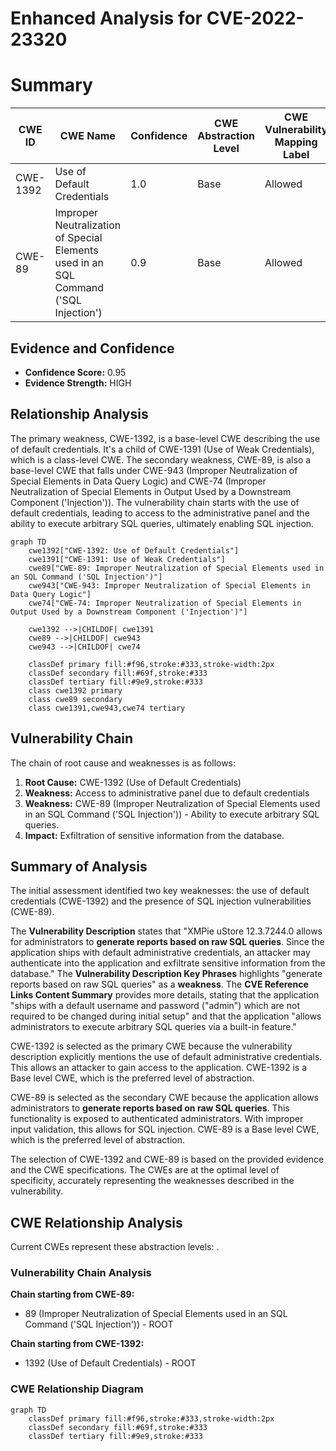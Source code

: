 # Enhanced Analysis for CVE-2022-23320

# Summary
| CWE ID | CWE Name | Confidence | CWE Abstraction Level | CWE Vulnerability Mapping Label | CWE-Vulnerability Mapping Notes |
|---|---|---|---|---|---|
| CWE-1392 | Use of Default Credentials | 1.0 | Base | Allowed | Primary CWE |
| CWE-89 | Improper Neutralization of Special Elements used in an SQL Command ('SQL Injection') | 0.9 | Base | Allowed | Secondary Candidate |

## Evidence and Confidence

*   **Confidence Score:** 0.95
*   **Evidence Strength:** HIGH

## Relationship Analysis
The primary weakness, CWE-1392, is a base-level CWE describing the use of default credentials. It's a child of CWE-1391 (Use of Weak Credentials), which is a class-level CWE. The secondary weakness, CWE-89, is also a base-level CWE that falls under CWE-943 (Improper Neutralization of Special Elements in Data Query Logic) and CWE-74 (Improper Neutralization of Special Elements in Output Used by a Downstream Component ('Injection')). The vulnerability chain starts with the use of default credentials, leading to access to the administrative panel and the ability to execute arbitrary SQL queries, ultimately enabling SQL injection.

```mermaid
graph TD
    cwe1392["CWE-1392: Use of Default Credentials"]
    cwe1391["CWE-1391: Use of Weak Credentials"]
    cwe89["CWE-89: Improper Neutralization of Special Elements used in an SQL Command ('SQL Injection')"]
    cwe943["CWE-943: Improper Neutralization of Special Elements in Data Query Logic"]
    cwe74["CWE-74: Improper Neutralization of Special Elements in Output Used by a Downstream Component ('Injection')"]
    
    cwe1392 -->|CHILDOF| cwe1391
    cwe89 -->|CHILDOF| cwe943
    cwe943 -->|CHILDOF| cwe74
    
    classDef primary fill:#f96,stroke:#333,stroke-width:2px
    classDef secondary fill:#69f,stroke:#333
    classDef tertiary fill:#9e9,stroke:#333
    class cwe1392 primary
    class cwe89 secondary
    class cwe1391,cwe943,cwe74 tertiary
```

## Vulnerability Chain
The chain of root cause and weaknesses is as follows:
1.  **Root Cause:** CWE-1392 (Use of Default Credentials)
2.  **Weakness:** Access to administrative panel due to default credentials
3.  **Weakness:** CWE-89 (Improper Neutralization of Special Elements used in an SQL Command ('SQL Injection')) - Ability to execute arbitrary SQL queries.
4.  **Impact:** Exfiltration of sensitive information from the database.

## Summary of Analysis
The initial assessment identified two key weaknesses: the use of default credentials (CWE-1392) and the presence of SQL injection vulnerabilities (CWE-89).

The **Vulnerability Description** states that "XMPie uStore 12.3.7244.0 allows for administrators to **generate reports based on raw SQL queries**. Since the application ships with default administrative credentials, an attacker may authenticate into the application and exfiltrate sensitive information from the database." The **Vulnerability Description Key Phrases** highlights "generate reports based on raw SQL queries" as a **weakness**. The **CVE Reference Links Content Summary** provides more details, stating that the application "ships with a default username and password ("admin") which are not required to be changed during initial setup" and that the application "allows administrators to execute arbitrary SQL queries via a built-in feature."

CWE-1392 is selected as the primary CWE because the vulnerability description explicitly mentions the use of default administrative credentials. This allows an attacker to gain access to the application. CWE-1392 is a Base level CWE, which is the preferred level of abstraction.

CWE-89 is selected as the secondary CWE because the application allows administrators to **generate reports based on raw SQL queries**. This functionality is exposed to authenticated administrators. With improper input validation, this allows for SQL injection. CWE-89 is a Base level CWE, which is the preferred level of abstraction.

The selection of CWE-1392 and CWE-89 is based on the provided evidence and the CWE specifications. The CWEs are at the optimal level of specificity, accurately representing the weaknesses described in the vulnerability.


## CWE Relationship Analysis

Current CWEs represent these abstraction levels: .


### Vulnerability Chain Analysis

**Chain starting from CWE-89:**
- 89 (Improper Neutralization of Special Elements used in an SQL Command ('SQL Injection')) - ROOT


**Chain starting from CWE-1392:**
- 1392 (Use of Default Credentials) - ROOT



### CWE Relationship Diagram

```mermaid
graph TD
    classDef primary fill:#f96,stroke:#333,stroke-width:2px
    classDef secondary fill:#69f,stroke:#333
    classDef tertiary fill:#9e9,stroke:#333
```
